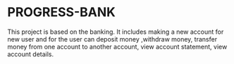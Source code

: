# PROGRESS-BANK
This project is based on the banking. It includes making a new account for new user and for the user can deposit money ,withdraw money, transfer money from one account to another account, view account statement, view account details.
